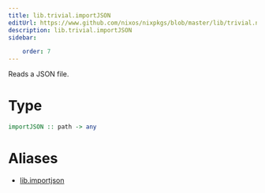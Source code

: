 ```yaml
---
title: lib.trivial.importJSON
editUrl: https://www.github.com/nixos/nixpkgs/blob/master/lib/trivial.nix#L425C16
description: lib.trivial.importJSON
sidebar:

    order: 7
---
```


Reads a JSON file.

# Type

```haskell
importJSON :: path -> any
```


# Aliases

- [lib.importjson](/nix-doc-comments/reference/lib/lib-importjson)


